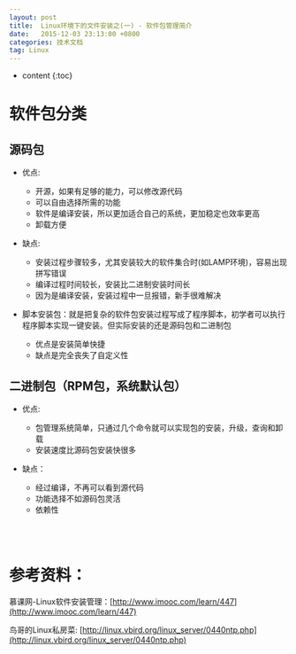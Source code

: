 ```yaml
---
layout: post
title:  Linux环境下的文件安装之(一) - 软件包管理简介
date:   2015-12-03 23:13:00 +0800
categories: 技术文档
tag: Linux
---
```


* content
{:toc}


软件包分类
=================================

源码包
---------------------------------

+ 优点:
	+ 开源，如果有足够的能力，可以修改源代码
	+ 可以自由选择所需的功能
	+ 软件是编译安装，所以更加适合自己的系统，更加稳定也效率更高
	+ 卸载方便

+ 缺点:
	+ 安装过程步骤较多，尤其安装较大的软件集合时(如LAMP环境)，容易出现拼写错误
	+ 编译过程时间较长，安装比二进制安装时间长
	+ 因为是编译安装，安装过程中一旦报错，新手很难解决

+ 脚本安装包：就是把复杂的软件包安装过程写成了程序脚本，初学者可以执行程序脚本实现一键安装。但实际安装的还是源码包和二进制包
	+ 优点是安装简单快捷
	+ 缺点是完全丧失了自定义性

二进制包（RPM包，系统默认包）
---------------------------------

+ 优点:
	+ 包管理系统简单，只通过几个命令就可以实现包的安装，升级，查询和卸载
	+ 安装速度比源码包安装快很多

+ 缺点：
	+ 经过编译，不再可以看到源代码
	+ 功能选择不如源码包灵活
	+ 依赖性

<br />
<br />

参考资料：
===========================

慕课网-Linux软件安装管理：[http://www.imooc.com/learn/447](http://www.imooc.com/learn/447)

鸟哥的Linux私房菜: [http://linux.vbird.org/linux_server/0440ntp.php](http://linux.vbird.org/linux_server/0440ntp.php)

<br />
<br />